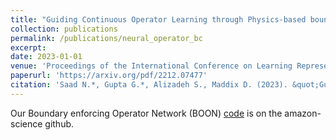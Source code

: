 ```yaml
---
title: "Guiding Continuous Operator Learning through Physics-based boundary constraints"
collection: publications
permalink: /publications/neural_operator_bc
excerpt:
date: 2023-01-01
venue: 'Proceedings of the International Conference on Learning Representations (ICLR)'
paperurl: 'https://arxiv.org/pdf/2212.07477'
citation: 'Saad N.*, Gupta G.*, Alizadeh S., Maddix D. (2023). &quot;Guiding Continuous Operator Learning through Physics-based boundary constraints.&quot; <i>Proceedings of the International Conference on Learning Representations (ICLR)</i>.'
---
```


Our Boundary enforcing Operator Network (BOON) [code](https://github.com/amazon-science/boon) is on the amazon-science github.
